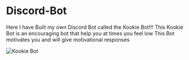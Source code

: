 # Discord-Bot
Here I have Built my own Discord Bot called the Kookie Bot!!! 
This Kookie Bot is an encouraging bot that help you at times you feel low 
This Bot motivates you and will give motivational responses

![Kookie Bot](https://github.com/DEVADARSHINIS/Discord-Bot/assets/115392578/1b20b3c8-ba68-4408-af9a-0d1e6ba2c6ba)
